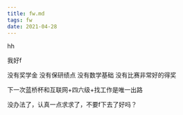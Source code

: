 ```yaml
---
title: fw.md
tags: fw
date: 2021-04-28
---
```


hh

我好f

没有奖学金
没有保研绩点
没有数学基础
没有比赛非常好的得奖

下一次蓝桥杯和互联网+四六级+找工作是唯一出路

没办法了，认真一点求求了，不要f下去了好吗？

